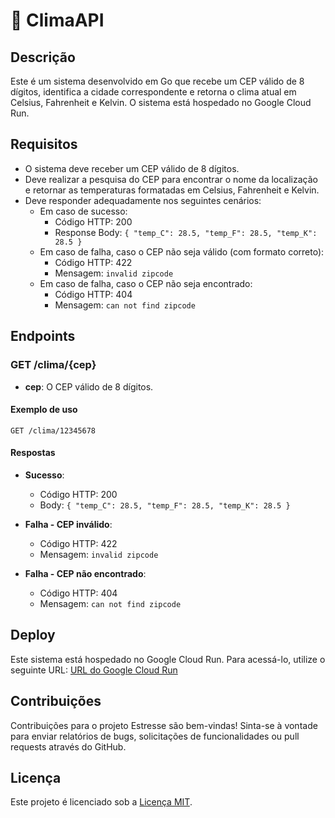 <!-- Jonas Borges L Moraes -->
<!-- jonasleo92@yahoo.com.br -->

# 🚀 ClimaAPI

## Descrição

Este é um sistema desenvolvido em Go que recebe um CEP válido de 8 dígitos, identifica a cidade correspondente e retorna o clima atual em Celsius, Fahrenheit e Kelvin. O sistema está hospedado no Google Cloud Run.

## Requisitos

- O sistema deve receber um CEP válido de 8 dígitos.
- Deve realizar a pesquisa do CEP para encontrar o nome da localização e retornar as temperaturas formatadas em Celsius, Fahrenheit e Kelvin.
- Deve responder adequadamente nos seguintes cenários:
  - Em caso de sucesso:
    - Código HTTP: 200
    - Response Body: `{ "temp_C": 28.5, "temp_F": 28.5, "temp_K": 28.5 }`
  - Em caso de falha, caso o CEP não seja válido (com formato correto):
    - Código HTTP: 422
    - Mensagem: `invalid zipcode`
  - Em caso de falha, caso o CEP não seja encontrado:
    - Código HTTP: 404
    - Mensagem: `can not find zipcode`

## Endpoints

### GET /clima/{cep}

- **cep**: O CEP válido de 8 dígitos.

#### Exemplo de uso

```
GET /clima/12345678
```

#### Respostas

- **Sucesso**:

  - Código HTTP: 200
  - Body: `{ "temp_C": 28.5, "temp_F": 28.5, "temp_K": 28.5 }`

- **Falha - CEP inválido**:

  - Código HTTP: 422
  - Mensagem: `invalid zipcode`

- **Falha - CEP não encontrado**:
  - Código HTTP: 404
  - Mensagem: `can not find zipcode`

## Deploy

Este sistema está hospedado no Google Cloud Run. Para acessá-lo, utilize o seguinte URL: [URL do Google Cloud Run](URL_do_Sistema_no_Google_Cloud_Run)

## Contribuições

Contribuições para o projeto Estresse são bem-vindas! Sinta-se à vontade para enviar relatórios de bugs, solicitações de funcionalidades ou pull requests através do GitHub.

## Licença

Este projeto é licenciado sob a [Licença MIT](LICENSE).
